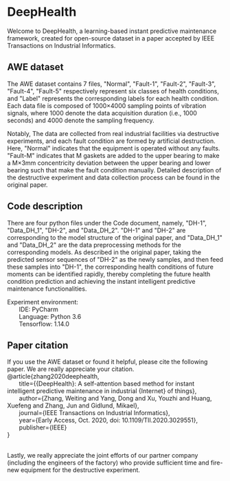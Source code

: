 # DeepHealth

Welcome to DeepHealth, a learning-based instant predictive maintenance framework, created for open-source dataset in a paper accepted by IEEE Transactions on Industrial Informatics.

## AWE dataset

The AWE dataset contains 7 files, "Normal", "Fault-1", "Fault-2", "Fault-3", "Fault-4", "Fault-5" respectively represent six classes of health conditions, and "Label" represents the corresponding labels for each health condition. Each data file is composed of 1000×4000 sampling points of vibration signals, where 1000 denote the data acquisition duration (i.e., 1000 seconds) and 4000 denote the sampling frequency.

Notably, The data are collected from real industrial facilities via destructive experiments, and each fault condition are formed by artificial destruction. Here, "Normal" indicates that the equipment is operated without any faults. "Fault-M" indicates that M gaskets are added to the upper bearing to make a M×3mm concentricity deviation between the upper bearing and lower bearing such that make the fault condition manually. Detailed description of the destructive experiment and data collection process can be found in the original paper.

## Code description

There are four python files under the Code document, namely, "DH-1", "Data_DH_1", "DH-2", and "Data_DH_2". "DH-1" and "DH-2" are corresponding to the model structure of the original paper, and "Data_DH_1" and "Data_DH_2" are the data preprocessing methods for the corresponding models. As described in the original paper, taking the predicted sensor sequences of "DH-2" as the newly samples, and then feed these samples into "DH-1", the corresponding health conditions of future moments can be identified rapidly, thereby completing the future health condition prediction and achieving the instant intelligent predictive maintenance functionalities.

Experiment environment: <br>
      &#160; &#160; &#160; &#160;IDE: PyCharm <br>
      &#160; &#160; &#160; &#160;Language: Python 3.6 <br>
      &#160; &#160; &#160; &#160;Tensorflow: 1.14.0 <br>

## Paper citation

If you use the AWE dataset or found it helpful, please cite the following paper. We are really appreciate your citation. <br>
@article{zhang2020deephealth,<br>
  &#160; &#160; &#160; &#160;title={{DeepHealth}: A self-attention based method for instant intelligent predictive maintenance in industrial {Internet} of things},<br>
  &#160; &#160; &#160; &#160;author={Zhang, Weiting and Yang, Dong and Xu, Youzhi and Huang, Xuefeng and Zhang, Jun and Gidlund, Mikael},<br>
  &#160; &#160; &#160; &#160;journal={IEEE Transactions on Industrial Informatics},<br>
  &#160; &#160; &#160; &#160;year={Early Access, Oct. 2020, doi: 10.1109/TII.2020.3029551},<br>
  &#160; &#160; &#160; &#160;publisher={IEEE}<br>
}<br>

<br>
Lastly, we really appreciate the joint efforts of our partner company (including the engineers of the factory) who provide sufficient time and fire-new equipment for the destructive experiment. 
